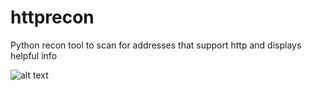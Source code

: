 # httprecon

 Python recon tool to scan for addresses that support http and displays helpful info 



![alt text](https://github.com/Destroyer7s/httprecon/blob/main/demo.PNG)
